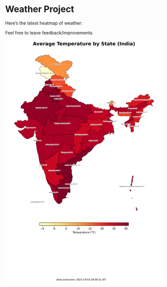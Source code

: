# Weather Project

Here’s the latest heatmap of weather:

Feel free to leave feedback/improvements.

![India Heatmap](docs/assets/india_heatmap.png?v=DFC1E9)
